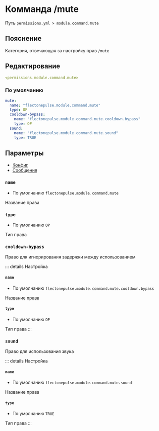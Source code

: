 # Комманда /mute
Путь `permissions.yml > module.command.mute`

## Пояснение
Категория, отвечающая за настройку прав `/mute`

## Редактирование
```yaml
<permissions.module.command.mute>
```

### По умолчанию
```yaml
mute:
  name: "flectonepulse.module.command.mute"
  type: OP
  cooldown-bypass:
    name: "flectonepulse.module.command.mute.cooldown.bypass"
    type: OP
  sound:
    name: "flectonepulse.module.command.mute.sound"
    type: TRUE
```

## Параметры

- [Конфиг](/ru/config/module/command/mute/)
- [Сообщения](/ru/messages/ru_ru/module/command/mute/)

### `name`
- По умолчанию `flectonepulse.module.command.mute`

Название права

### `type`
- По умолчанию `OP`

Тип права

### `cooldown-bypass`

Право для игнорирования задержки между использованием

::: details Настройка
#### `name`
- По умолчанию `flectonepulse.module.command.mute.cooldown.bypass`

Название права

#### `type`
- По умолчанию `OP`

Тип права
:::

### `sound`

Право для использования звука

::: details Настройка
#### `name`
- По умолчанию `flectonepulse.module.command.mute.sound`

Название права

#### `type`
- По умолчанию `TRUE`

Тип права
:::

<!--@include: @/ru/parts/permission.md-->

